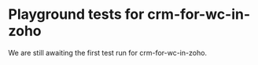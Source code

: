 # Playground tests for crm-for-wc-in-zoho
We are still awaiting the first test run for crm-for-wc-in-zoho.
